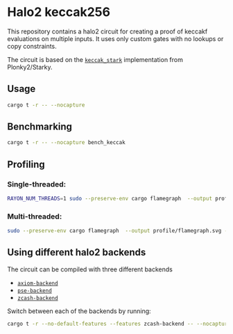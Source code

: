 # Halo2 keccak256

This repository contains a halo2 circuit for creating a proof of keccakf evaluations on multiple inputs. It uses only custom gates with no lookups or copy constraints.

The circuit is based on the [`keccak_stark`](https://github.com/mir-protocol/plonky2/blob/a0b2b489922b6b3e03116bf78cff323cc579ddd4/evm/src/keccak/keccak_stark.rs) implementation from Plonky2/Starky.

## Usage

```bash
cargo t -r -- --nocapture 
```

## Benchmarking

```bash
cargo t -r -- --nocapture bench_keccak 
```

## Profiling

### Single-threaded:

```bash
RAYON_NUM_THREADS=1 sudo --preserve-env cargo flamegraph  --output profile/flamegraph-single.svg --unit-test -- bench_keccak
```

### Multi-threaded:

```bash
sudo --preserve-env cargo flamegraph  --output profile/flamegraph.svg --unit-test -- bench_keccak
```

## Using different halo2 backends

The circuit can be compiled with three different backends

- [`axiom-backend`](https://github.com/axiom-crypto/halo2)
- [`pse-backend`](https://github.com/privacy-scaling-explorations/halo2)
- [`zcash-backend`](https://github.com/zcash/halo2)

Switch between each of the backends by running:

```bash
cargo t -r --no-default-features --features zcash-backend -- --nocapture
```